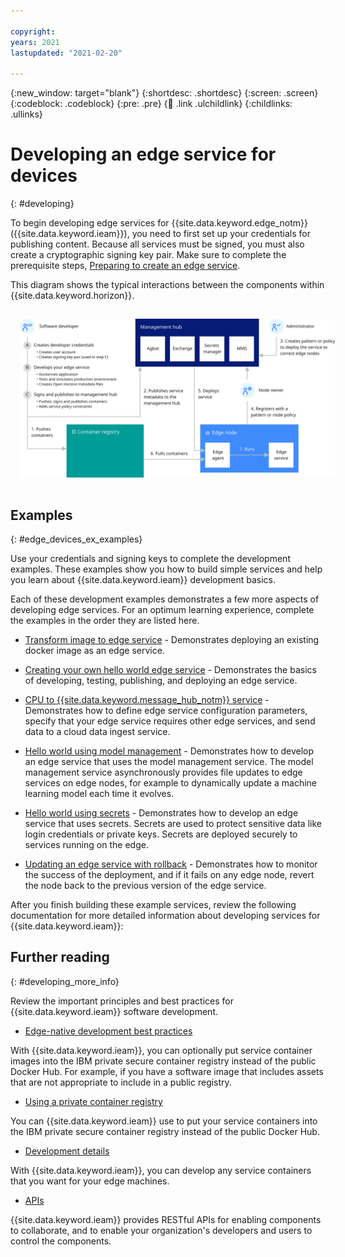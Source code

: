 ```yaml
---

copyright:
years: 2021
lastupdated: "2021-02-20"

---
```


{:new_window: target="blank"}
{:shortdesc: .shortdesc}
{:screen: .screen}
{:codeblock: .codeblock}
{:pre: .pre}
{:child: .link .ulchildlink}
{:childlinks: .ullinks}

# Developing an edge service for devices
{: #developing}

<!--This file is shared w/IEAM-->

To begin developing edge services for {{site.data.keyword.edge_notm}} ({{site.data.keyword.ieam}}), you need to first set up your credentials for publishing content. Because all services must be signed, you must also create a cryptographic signing key pair. Make sure to complete the prerequisite steps, [Preparing to create an edge service](service_containers.md).

This diagram shows the typical interactions between the components within {{site.data.keyword.horizon}}.

<img src="../images/edge/03a_Developing_edge_service_for_device.svg" style="margin: 3%" alt="Edge devices"> 

## Examples
{: #edge_devices_ex_examples}

Use your credentials and signing keys to complete the development examples. These examples show you how to build simple services and help you learn about {{site.data.keyword.ieam}} development basics.

Each of these development examples demonstrates a few more aspects of developing edge services. For an optimum learning experience, complete the examples in the order they are listed here.

* [Transform image to edge service](transform_image.md) - Demonstrates deploying an existing docker image as an edge service.

* [Creating your own hello world edge service](developingstart_example.md) - Demonstrates the basics of developing, testing, publishing, and deploying an edge service.

* [CPU to {{site.data.keyword.message_hub_notm}} service](cpu_msg_example.md) - Demonstrates how to define edge service configuration parameters, specify that your edge service requires other edge services, and send data to a cloud data ingest service.

* [Hello world using model management](model_management_system.md) - Demonstrates how to develop an edge service that uses the model management service. The model management service asynchronously provides file updates to edge services on edge nodes, for example to dynamically update a machine learning model each time it evolves.

* [Hello world using secrets](developing_secrets.md) - Demonstrates how to develop an edge service that uses secrets. Secrets are used to protect sensitive data like login credentials or private keys. Secrets are deployed securely to services running on the edge.

* [Updating an edge service with rollback](../using_edge_services/service_rollbacks.md) - Demonstrates how to monitor the success of the deployment, and if it fails on any edge node, revert the node back to the previous version of the edge service.

After you finish building these example services, review the following documentation for more detailed information about developing services for {{site.data.keyword.ieam}}:

## Further reading
{: #developing_more_info}

Review the important principles and best practices for {{site.data.keyword.ieam}} software development.

* [Edge-native development best practices](best_practices.md)

With {{site.data.keyword.ieam}}, you can optionally put service container images into the IBM private secure container registry instead of the public Docker Hub. For example, if you have a software image that includes assets that are not appropriate to include in a public registry.

* [Using a private container registry](container_registry.md)

You can {{site.data.keyword.ieam}} use to put your service containers into the IBM private secure container registry instead of the public Docker Hub.

* [Development details](developing_details.md)

With {{site.data.keyword.ieam}}, you can develop any service containers that you want for your edge machines.

* [APIs](../api/edge_rest_apis.md)

{{site.data.keyword.ieam}} provides RESTful APIs for enabling components to collaborate, and to enable your organization's developers and users to control the components.
